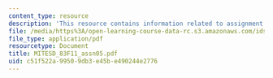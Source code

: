 ```yaml
---
content_type: resource
description: 'This resource contains information related to assignment 5: book review.'
file: /media/https%3A/open-learning-course-data-rc.s3.amazonaws.com/ids-900-doctoral-seminar-in-engineering-systems-fall-2011/c51f522a99509db3e45be490244e2776_MITESD_83F11_assn05.pdf
file_type: application/pdf
resourcetype: Document
title: MITESD_83F11_assn05.pdf
uid: c51f522a-9950-9db3-e45b-e490244e2776
---
```

